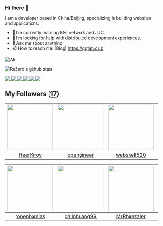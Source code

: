 ### Hi there 👋

  I am a developer based in China/Beijing, specializing in building websites and applications.
  
  - 🌱 I’m currently learning K8s network and JUC.
  - 🤔 I’m looking for help with distributed development experiences.
  - 💬 Ask me about anything
  - 📫 How to reach me: [Blog] https://qqtim.club
 
  ![Alt](https://repobeats.axiom.co/api/embed/8399998901440d2bee975b807885f239c421af0d.svg "Repobeats analytics image")
   
  
  ![ReZero's github stats](https://github-readme-stats.vercel.app/api?username=rezeros&show_icons=true&title_color=fff&icon_color=79ff97&text_color=9f9f9f&bg_color=151515)
  
 
  <a href="https://github.com/rezeros/git">
<img align="center" src="https://github-readme-stats.vercel.app/api/pin/?username=rezeros&repo=git&title_color=fff&icon_color=79ff97&text_color=9f9f9f&bg_color=151515" />
  </a>
  <a href="https://github.com/rezeros/zerobox">
<img align="center" src="https://github-readme-stats.vercel.app/api/pin/?username=rezeros&repo=zerobox&title_color=fff&icon_color=79ff97&text_color=9f9f9f&bg_color=151515" />
  </a>

  <a href="https://github.com/rezeros/leetcode">
<img align="center" src="https://github-readme-stats.vercel.app/api/pin/?username=rezeros&repo=leetcode&title_color=fff&icon_color=79ff97&text_color=9f9f9f&bg_color=151515" />
  </a>
   <a href="https://github.com/rezeros/LLone">
<img align="center" src="https://github-readme-stats.vercel.app/api/pin/?username=rezeros&repo=LLone&title_color=fff&icon_color=79ff97&text_color=9f9f9f&bg_color=151515" />
  </a>
   <a href="https://github.com/rezeros">
<img align="center" src="https://github-readme-stats.vercel.app/api/top-langs/?username=rezeros&layout=compact&exclude_repo=rezeros,rezeros.github.io,blog-source&hide=css,html&langs_count=8" />
  </a>

 <a href="https://github.com/rezeros">
<img align="center" src="https://github-readme-stats.vercel.app/api/wakatime?username=rezeros" />
  </a>
  

## My Followers ([17](https://github.com/ReZeroS?tab=followers))

| <img src="https://avatars.githubusercontent.com/u/26834294?v=4" width="150" height="150" /> | <img src="https://avatars.githubusercontent.com/u/32831059?v=4" width="150" height="150" /> | <img src="https://avatars.githubusercontent.com/u/11921874?v=4" width="150" height="150" /> | <img src="https://avatars.githubusercontent.com/u/20887192?v=4" width="150" height="150" /> |
| :-----------------------------------------------------------------------------------------: | :-----------------------------------------------------------------------------------------: | :-----------------------------------------------------------------------------------------: | :-----------------------------------------------------------------------------------------: |
|                          [HeerKirov](https://github.com/HeerKirov)                          |                         [opengineer](https://github.com/opengineer)                         |                        [webshell520](https://github.com/webshell520)                        |                             [cjuwen](https://github.com/cjuwen)                             |

| <img src="https://avatars.githubusercontent.com/u/1706296?v=4" width="150" height="150" /> | <img src="https://avatars.githubusercontent.com/u/6508763?v=4" width="150" height="150" /> | <img src="https://avatars.githubusercontent.com/u/71453807?v=4" width="150" height="150" /> | <img src="https://avatars.githubusercontent.com/u/36908291?v=4" width="150" height="150" /> |
| :----------------------------------------------------------------------------------------: | :----------------------------------------------------------------------------------------: | :-----------------------------------------------------------------------------------------: | :-----------------------------------------------------------------------------------------: |
|                        [ronenhamias](https://github.com/ronenhamias)                       |                       [dalinhuang99](https://github.com/dalinhuang99)                      |                        [MrRhuezzler](https://github.com/MrRhuezzler)                        |                         [ljtnicehrx](https://github.com/ljtnicehrx)                         |